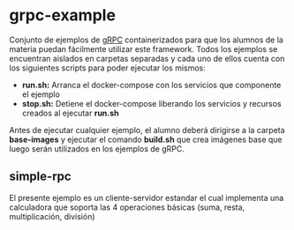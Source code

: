 # grpc-example
Conjunto de ejemplos de [gRPC](https://grpc.io/) containerizados para que los alumnos de la materia puedan fácilmente utilizar este framework. Todos los ejemplos se encuentran aislados en carpetas separadas y cada uno de ellos cuenta con los siguientes scripts para poder ejecutar los mismos:
* **run.sh:** Arranca el docker-compose con los servicios que componente el ejemplo
* **stop.sh:** Detiene el docker-compose liberando los servicios y recursos creados al ejecutar **run.sh**

Antes de ejecutar cualquier ejemplo, el alumno deberá dirigirse a la carpeta **base-images** y ejecutar el comando **build.sh** que crea imágenes base que luego serán utilizados en los ejemplos de gRPC. 

## simple-rpc
El presente ejemplo es un cliente-servidor estandar el cual implementa una calculadora que soporta las 4 operaciones básicas (suma, resta, multiplicación, división)
